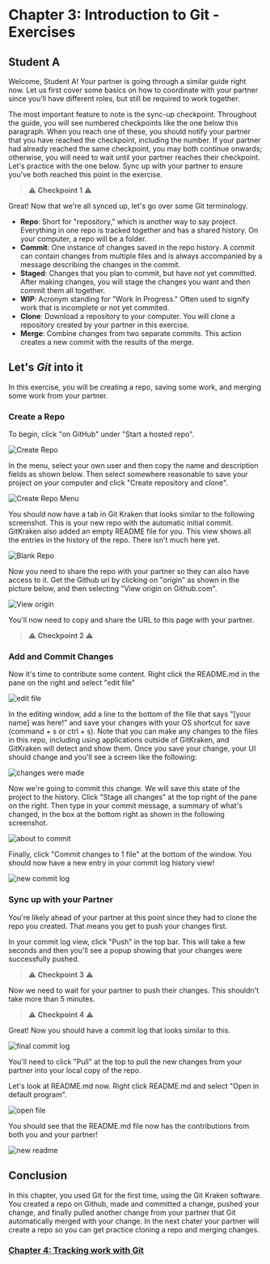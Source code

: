 # Chapter 3: Introduction to Git - Exercises

## Student A

Welcome, Student A! Your partner is going through a similar guide right now. Let us first cover some basics on how to coordinate with your partner since you'll have different roles, but still be required to work together.

The most important feature to note is the sync-up checkpoint. Throughout the guide, you will see numbered checkpoints like the one below this paragraph. When you reach one of these, you should notify your partner that you have reached the checkpoint, including the number. If your partner had already reached the same checkpoint, you may both continue onwards; otherwise, you will need to wait until your partner reaches their checkpoint. Let's practice with the one below. Sync up with your partner to ensure you've both reached this point in the exercise.

> :warning: **Checkpoint 1** :warning:

Great! Now that we're all synced up, let's go over some Git terminology. 

* **Repo**: Short for "repository," which is another way to say project. Everything in one repo is tracked together and has a shared history. On your computer, a repo will be a folder.
* **Commit**: One instance of changes saved in the repo history. A commit can contain changes from multiple files and is always accompanied by a message describing the changes in the commit.
* **Staged**: Changes that you plan to commit, but have not yet committed. After making changes, you will stage the changes you want and then commit them all together.
* **WIP**: Acronym standing for "Work In Progress." Often used to signify work that is incomplete or not yet commited.
* **Clone**: Download a repository to your computer. You will clone a repository created by your partner in this exercise.
* **Merge**: Combine changes from two separate commits. This action creates a new commit with the results of the merge.


## Let's *Git* into it

In this exercise, you will be creating a repo, saving some work, and merging some work from your partner.

### Create a Repo

To begin, click "on GitHub" under "Start a hosted repo".

![Create Repo](create_repo.png)

In the menu, select your own user and then copy the name and description fields as shown below. Then select somewhere reasonable to save your project on your computer and click "Create repository and clone".

![Create Repo Menu](create_repo_menu_a.png)

You should now have a tab in Git Kraken that looks similar to the following screenshot. This is your new repo with the automatic initial commit. GitKraken also added an empty README file for you. This view shows all the entries in the history of the repo. There isn't much here yet.

![Blank Repo](blank_repo_page.png)

Now you need to share the repo with your partner so they can also have access to it. Get the Github url by clicking on "origin" as shown in the picture below, and then selecting "View origin on Github.com".

![View origin](view_origin.png)

You'll now need to copy and share the URL to this page with your partner.

> :warning: **Checkpoint 2** :warning:

### Add and Commit Changes

Now it's time to contribute some content. Right click the README.md in the pane on the right and select "edit file"

![edit file](edit_file.png)

In the editing window, add a line to the bottom of the file that says "[your name] was here!" and save your changes with your OS shortcut for save (command + s or ctrl + s). Note that you can make any changes to the files in this repo, including using applications outside of GitKraken, and GitKraken will detect and show them. Once you save your change, your UI should change and you'll see a screen like the following:

![changes were made](made_changes_a.png)

Now we're going to commit this change. We will save this state of the project to the history. Click "Stage all changes" at the top right of the pane on the right. Then type in your commit message, a summary of what's changed, in the box at the bottom right as shown in the following screenshot.

![about to commit](staged_changes_a.png)

Finally, click "Commit changes to 1 file" at the bottom of the window. You should now have a new entry in your commit log history view!

![new commit log](commit_log_a.png)

### Sync up with your Partner

You're likely ahead of your partner at this point since they had to clone the repo you created. That means you get to push your changes first.

In your commit log view, click "Push" in the top bar. This will take a few seconds and then you'll see a popup showing that your changes were successfully pushed.

> :warning: **Checkpoint 3** :warning:

Now we need to wait for your partner to push their changes. This shouldn't take more than 5 minutes.

> :warning: **Checkpoint 4** :warning:

Great! Now you should have a commit log that looks similar to this.

![final commit log](new_commit_log_a.png)

You'll need to click "Pull" at the top to pull the new changes from your partner into your local copy of the repo.

Let's look at README.md now. Right click README.md and select "Open in default program".

![open file](open_file.png)

You should see that the README.md file now has the contributions from both you and your partner!

![new readme](new_readme.png)

## Conclusion

In this chapter, you used Git for the first time, using the Git Kraken software. You created a repo on Github, made and committed a change, pushed your change, and finally pulled another change from your partner that Git automatically merged with your change. In the next chater your partner will create a repo so you can get practice cloning a repo and merging changes.

### [Chapter 4: Tracking work with Git](../Chapter4)
